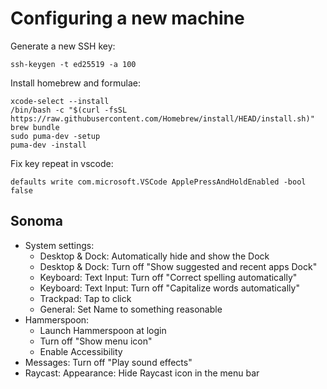 # Configuring a new machine

Generate a new SSH key:

    ssh-keygen -t ed25519 -a 100

Install homebrew and formulae:

    xcode-select --install
    /bin/bash -c "$(curl -fsSL https://raw.githubusercontent.com/Homebrew/install/HEAD/install.sh)"
    brew bundle
    sudo puma-dev -setup
    puma-dev -install

Fix key repeat in vscode:

    defaults write com.microsoft.VSCode ApplePressAndHoldEnabled -bool false

## Sonoma

* System settings:
    * Desktop & Dock: Automatically hide and show the Dock
    * Desktop & Dock: Turn off "Show suggested and recent apps Dock"
    * Keyboard: Text Input: Turn off "Correct spelling automatically"
    * Keyboard: Text Input: Turn off "Capitalize words automatically"
    * Trackpad: Tap to click
    * General: Set Name to something reasonable
* Hammerspoon:
  * Launch Hammerspoon at login
  * Turn off "Show menu icon"
  * Enable Accessibility
* Messages: Turn off "Play sound effects"
* Raycast: Appearance: Hide Raycast icon in the menu bar
